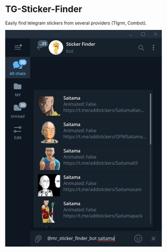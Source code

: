 # TG-Sticker-Finder

Easily find telegram stickers from several providers (Tlgrm, Combot).

![example](./example.png)